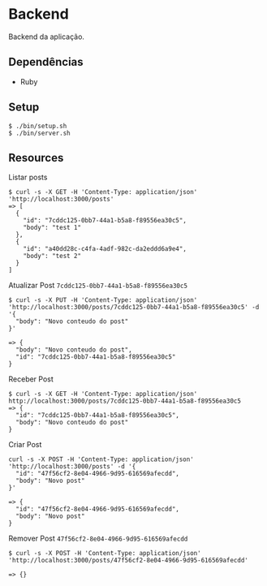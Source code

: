 # Backend

Backend da aplicação.

## Dependências

* Ruby

## Setup

```
$ ./bin/setup.sh
$ ./bin/server.sh
```

## Resources


Listar posts
```
$ curl -s -X GET -H 'Content-Type: application/json' 'http://localhost:3000/posts'
=> [
  {
    "id": "7cddc125-0bb7-44a1-b5a8-f89556ea30c5",
    "body": "test 1"
  },
  {
    "id": "a40dd28c-c4fa-4adf-982c-da2eddd6a9e4",
    "body": "test 2"
  }
]
```

Atualizar Post `7cddc125-0bb7-44a1-b5a8-f89556ea30c5`
```
$ curl -s -X PUT -H 'Content-Type: application/json' 'http://localhost:3000/posts/7cddc125-0bb7-44a1-b5a8-f89556ea30c5' -d '{
  "body": "Novo conteudo do post"
}'

=> {
  "body": "Novo conteudo do post",
  "id": "7cddc125-0bb7-44a1-b5a8-f89556ea30c5"
}
```

Receber Post
```
$ curl -s -X GET -H 'Content-Type: application/json' http://localhost:3000/posts/7cddc125-0bb7-44a1-b5a8-f89556ea30c5
=> {
  "id": "7cddc125-0bb7-44a1-b5a8-f89556ea30c5",
  "body": "Novo conteudo do post"
}
```

Criar Post
```
curl -s -X POST -H 'Content-Type: application/json' 'http://localhost:3000/posts' -d '{
  "id": "47f56cf2-8e04-4966-9d95-616569afecdd",
  "body": "Novo post"
}'

=> {
  "id": "47f56cf2-8e04-4966-9d95-616569afecdd",
  "body": "Novo post"
}

```

Remover Post `47f56cf2-8e04-4966-9d95-616569afecdd`
```
$ curl -s -X POST -H 'Content-Type: application/json' 'http://localhost:3000/posts/47f56cf2-8e04-4966-9d95-616569afecdd'

=> {}
```
